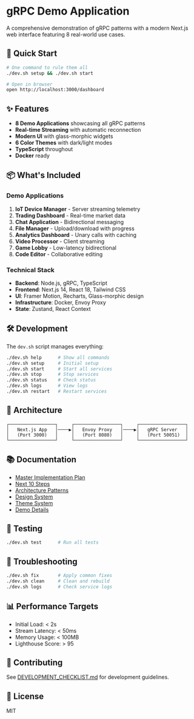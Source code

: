 # gRPC Demo Application

A comprehensive demonstration of gRPC patterns with a modern Next.js web interface featuring 8 real-world use cases.

## 🚀 Quick Start

```bash
# One command to rule them all
./dev.sh setup && ./dev.sh start

# Open in browser
open http://localhost:3000/dashboard
```

## ✨ Features

- **8 Demo Applications** showcasing all gRPC patterns
- **Real-time Streaming** with automatic reconnection
- **Modern UI** with glass-morphic widgets
- **6 Color Themes** with dark/light modes
- **TypeScript** throughout
- **Docker** ready

## 📦 What's Included

### Demo Applications
1. **IoT Device Manager** - Server streaming telemetry
2. **Trading Dashboard** - Real-time market data
3. **Chat Application** - Bidirectional messaging
4. **File Manager** - Upload/download with progress
5. **Analytics Dashboard** - Unary calls with caching
6. **Video Processor** - Client streaming
7. **Game Lobby** - Low-latency bidirectional
8. **Code Editor** - Collaborative editing

### Technical Stack
- **Backend**: Node.js, gRPC, TypeScript
- **Frontend**: Next.js 14, React 18, Tailwind CSS
- **UI**: Framer Motion, Recharts, Glass-morphic design
- **Infrastructure**: Docker, Envoy Proxy
- **State**: Zustand, React Context

## 🛠️ Development

The `dev.sh` script manages everything:

```bash
./dev.sh help      # Show all commands
./dev.sh setup     # Initial setup
./dev.sh start     # Start all services
./dev.sh stop      # Stop services
./dev.sh status    # Check status
./dev.sh logs      # View logs
./dev.sh restart   # Restart services
```

## 📐 Architecture

```
┌─────────────────┐     ┌─────────────────┐     ┌─────────────────┐
│   Next.js App   │────▶│   Envoy Proxy   │────▶│   gRPC Server   │
│   (Port 3000)   │     │   (Port 8080)   │     │   (Port 50051)  │
└─────────────────┘     └─────────────────┘     └─────────────────┘
```

## 📚 Documentation

- [Master Implementation Plan](MASTER_IMPLEMENTATION_PLAN.md)
- [Next 10 Steps](NEXT_10_STEPS.md)
- [Architecture Patterns](ARCHITECTURE_PATTERNS.md)
- [Design System](docs/DESIGN_SYSTEM.md)
- [Theme System](docs/THEMING_SYSTEM.md)
- [Demo Details](docs/demos/)

## 🧪 Testing

```bash
./dev.sh test      # Run all tests
```

## 🐛 Troubleshooting

```bash
./dev.sh fix       # Apply common fixes
./dev.sh clean     # Clean and rebuild
./dev.sh logs      # Check service logs
```

## 📊 Performance Targets

- Initial Load: < 2s
- Stream Latency: < 50ms
- Memory Usage: < 100MB
- Lighthouse Score: > 95

## 🤝 Contributing

See [DEVELOPMENT_CHECKLIST.md](DEVELOPMENT_CHECKLIST.md) for development guidelines.

## 📄 License

MIT

